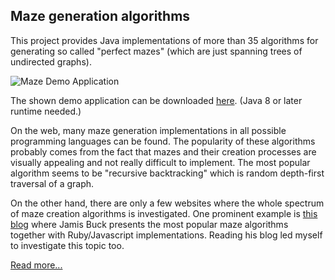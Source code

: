 ## Maze generation algorithms

This project provides Java implementations of more than 35 algorithms for generating so called "perfect mazes" (which are just spanning trees of undirected graphs).

![Maze Demo Application](https://github.com/armin-reichert/mazes/wiki/images/mazedemoapp.png)

The shown demo application can be downloaded [here](https://github.com/armin-reichert/mazes-demos/releases). (Java 8 or later runtime needed.)

On the web, many maze generation implementations in all possible programming languages can be found. The popularity of these algorithms probably comes from the fact that mazes and their creation processes are visually appealing and not really difficult to implement. The most popular algorithm seems to be "recursive backtracking" which is random depth-first traversal of a graph. 

On the other hand, there are only a few websites where the whole spectrum of maze creation algorithms is investigated. One prominent example is [this blog](http://weblog.jamisbuck.org/2011/2/7/maze-generation-algorithm-recap) where Jamis Buck presents the most popular maze algorithms together with Ruby/Javascript implementations. Reading his blog led myself to investigate this topic too.

[Read more...](https://github.com/armin-reichert/mazes/wiki)
